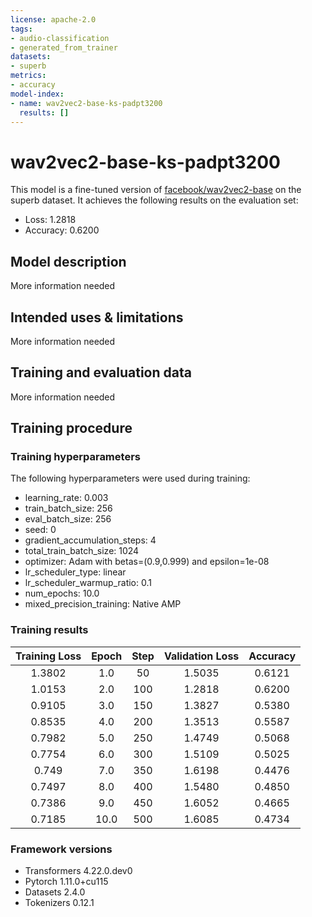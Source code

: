 ```yaml
---
license: apache-2.0
tags:
- audio-classification
- generated_from_trainer
datasets:
- superb
metrics:
- accuracy
model-index:
- name: wav2vec2-base-ks-padpt3200
  results: []
---
```


<!-- This model card has been generated automatically according to the information the Trainer had access to. You
should probably proofread and complete it, then remove this comment. -->

# wav2vec2-base-ks-padpt3200

This model is a fine-tuned version of [facebook/wav2vec2-base](https://huggingface.co/facebook/wav2vec2-base) on the superb dataset.
It achieves the following results on the evaluation set:
- Loss: 1.2818
- Accuracy: 0.6200

## Model description

More information needed

## Intended uses & limitations

More information needed

## Training and evaluation data

More information needed

## Training procedure

### Training hyperparameters

The following hyperparameters were used during training:
- learning_rate: 0.003
- train_batch_size: 256
- eval_batch_size: 256
- seed: 0
- gradient_accumulation_steps: 4
- total_train_batch_size: 1024
- optimizer: Adam with betas=(0.9,0.999) and epsilon=1e-08
- lr_scheduler_type: linear
- lr_scheduler_warmup_ratio: 0.1
- num_epochs: 10.0
- mixed_precision_training: Native AMP

### Training results

| Training Loss | Epoch | Step | Validation Loss | Accuracy |
|:-------------:|:-----:|:----:|:---------------:|:--------:|
| 1.3802        | 1.0   | 50   | 1.5035          | 0.6121   |
| 1.0153        | 2.0   | 100  | 1.2818          | 0.6200   |
| 0.9105        | 3.0   | 150  | 1.3827          | 0.5380   |
| 0.8535        | 4.0   | 200  | 1.3513          | 0.5587   |
| 0.7982        | 5.0   | 250  | 1.4749          | 0.5068   |
| 0.7754        | 6.0   | 300  | 1.5109          | 0.5025   |
| 0.749         | 7.0   | 350  | 1.6198          | 0.4476   |
| 0.7497        | 8.0   | 400  | 1.5480          | 0.4850   |
| 0.7386        | 9.0   | 450  | 1.6052          | 0.4665   |
| 0.7185        | 10.0  | 500  | 1.6085          | 0.4734   |


### Framework versions

- Transformers 4.22.0.dev0
- Pytorch 1.11.0+cu115
- Datasets 2.4.0
- Tokenizers 0.12.1
